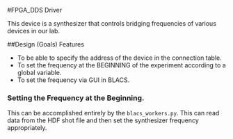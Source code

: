 #FPGA_DDS Driver

This device is a synthesizer that controls bridging frequencies of various devices in our lab.

##Design (Goals) Features 

* To be able to specify the address of the device in the connection table.
* To set the frequency at the BEGINNING of the experiment according to a global variable.
* To set the frequency via GUI in BLACS.

### Setting the Frequency at the Beginning.

This can be accomplished entirely by the `blacs_workers.py`. This can read
data from the HDF shot file and then set the synthesizer frequency
appropriately.
